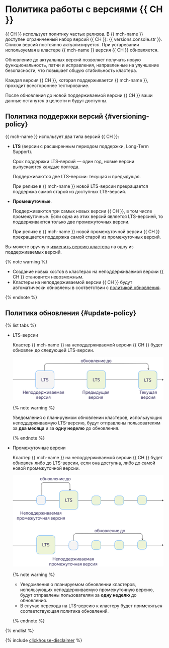 # Политика работы с версиями {{ CH }}

{{ CH }} использует политику частых релизов. В {{ mch-name }} доступен ограниченный набор версий {{ CH }}: {{ versions.console.str }}. Список версий постоянно актуализируется. При устаревании используемая в кластере {{ mch-name }} версия {{ CH }} обновляется.

Обновление до актуальных версий позволяет получать новую функциональность, патчи и исправления, направленные на улучшение безопасности, что повышает общую стабильность кластера.

Каждая версия {{ CH }}, которая поддерживается {{ mch-name }}, проходит всестороннее тестирование. 

После обновления до новой поддерживаемой версии {{ CH }} ваши данные останутся в целости и будут доступны.


## Политика поддержки версий {#versioning-policy}

{{ mch-name }} использует два типа версий {{ CH }}:
- **LTS** (версии с расширенным периодом поддержки, Long-Term Support). 

  Срок поддержки LTS-версий — один год, новые версии выпускаются каждые полгода.

  Поддерживаются две LTS-версии: текущая и предыдущая. 
  
  При релизе в {{ mch-name }} новой LTS-версии прекращается поддержка самой старой из доступных LTS-версий.

- **Промежуточные**.

  Поддерживаются три самых новых версии {{ CH }}, в том числе промежуточные. Если одна из этих версий является LTS-версией, то поддерживаются только две промежуточных версии.

  При релизе в {{ mch-name }} новой промежуточной версии {{ CH }} прекращается поддержка самой старой из промежуточных версий.

Вы можете вручную [изменить версию кластера](../operations/cluster-version-update.md) на одну из поддерживаемых версий.

{% note warning %}

* Создание новых хостов в кластерах на неподдерживаемой версии {{ CH }} становится невозможным.
* Кластеры на неподдерживаемой версии {{ CH }} будут автоматически обновлены в соответствии с [политикой обновления](#update-policy).

{% endnote %}


## Политика обновления {#update-policy}

{% list tabs %}

- LTS-версии

  Кластер {{ mch-name }} на неподдерживаемой версии {{ CH }} будет обновлен до следующей LTS-версии.
  
  ![image](../../_assets/mdb/mch-update-policy-lts.svg)
  
  {% note warning %}
  
  Уведомления о планируемом обновлении кластеров, использующих неподдерживаемую LTS-версию, будут отправлены пользователям за **два месяца** и за **одну неделю** до обновления.

  {% endnote %} 

- Промежуточные версии

  Кластер {{ mch-name }} на неподдерживаемой версии {{ CH }} будет обновлен либо до LTS-версии, если она доступна, либо до самой новой промежуточной версии.
  
  ![image](../../_assets/mdb/mch-update-policy.svg)
  
  {% note warning %}
     
  * Уведомления о планируемом обновлении кластеров, использующих неподдерживаемую промежуточную версию, будут отправлены пользователям за **одну неделю** до обновления.
  * В случае перехода на LTS-версию к кластеру будет применяться соответствующая политика обновлений.

  {% endnote %}

{% endlist %}

{% include [clickhouse-disclaimer](../../_includes/clickhouse-disclaimer.md) %}